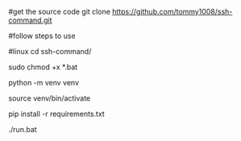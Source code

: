 #get the source code
git clone https://github.com/tommy1008/ssh-command.git

#follow steps to use 

#linux
cd ssh-command/ 

sudo chmod +x *.bat 

python -m venv venv 

source venv/bin/activate 

pip install -r requirements.txt 

./run.bat 
